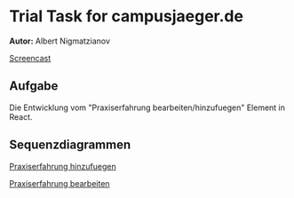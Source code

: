 # Trial Task for campusjaeger.de

**Autor:** Albert Nigmatzianov

[Screencast](https://youtu.be/EP_cFmmK8Io)

## Aufgabe

Die Entwicklung vom "Praxiserfahrung bearbeiten/hinzufuegen" Element in React.

## Sequenzdiagrammen

[Praxiserfahrung hinzufuegen](https://github.com/bogem/campusjaeger-task/blob/master/UML%20Praxiserfahrung%20hinzuf%C3%BCgen.png)

[Praxiserfahrung bearbeiten](https://github.com/bogem/campusjaeger-task/blob/master/UML%20Praxiserfahrung%20bearbeiten.png)
